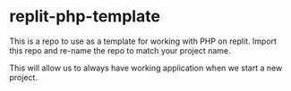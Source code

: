 # replit-php-template
This is a repo to use as a template for working with PHP on replit. Import this repo and re-name the repo to match 
your project name.

This will allow us to always have working application when we start a new project.
